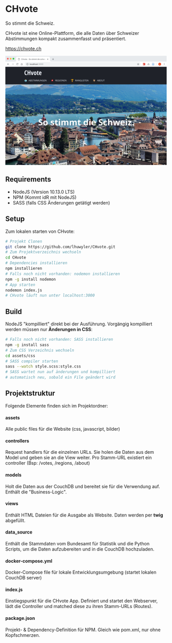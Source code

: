 # CHvote
So stimmt die Schweiz.

CHvote ist eine Online-Plattform, die alle Daten über Schweizer Abstimmungen kompakt zusammenfasst und präsentiert.

https://chvote.ch

![CHvote Start Screen](assets/images/chvote_screenshot.png "CHvote Start Screen")

## Requirements
- NodeJS (Version 10.13.0 LTS)
- NPM (Kommt idR mit NodeJS)
- SASS (falls CSS Änderungen getätigt werden)

## Setup
Zum lokalen starten von CHvote:
```bash
# Projekt Clonen
git clone https://github.com/lhuwyler/CHvote.git
# Zum Projektverzeichnis wechseln
cd CHvote
# Dependencies installieren
npm installieren
# Falls noch nicht vorhanden: nodemon installieren
npm -g install nodemon
# App starten
nodemon index.js
# CHvote läuft nun unter localhost:3000
```

## Build
NodeJS "kompilliert" direkt bei der Ausführung. Vorgängig kompilliert werden müssen nur __Änderungen in CSS__:

```bash
# Falls noch nicht vorhanden: SASS installieren
npm -g install sass
# Zum CSS Verzeichnis wechseln
cd assets/css
# SASS compiler starten
sass --watch style.scss:style.css
# SASS wartet nun auf änderungen und kompilliert
# automatisch neu, sobald ein File geändert wird
```

## Projektstruktur
Folgende Elemente finden sich im Projektordner:

#### assets
Alle public files für die Website (css, javascript, bilder)

#### controllers
Request handlers für die einzelnen URLs. Sie holen die Daten aus dem Model und geben sie an die View weiter. Pro Stamm-URL existiert ein controller (Bsp: /votes, /regions, /about)

#### models
Holt die Daten aus der CouchDB und bereitet sie für die Verwendung auf. Enthält die "Business-Logic".

#### views
Enthält HTML Dateien für die Ausgabe als Website. Daten werden per __twig__ abgefüllt.

#### data_source
Enthält die Stammdaten vom Bundesamt für Statistik und die Python Scripts, um die Daten aufzubereiten und in die CouchDB hochzuladen.

#### docker-compose.yml
Docker-Compose file für lokale Entwicklungsumgebung (startet lokalen CouchDB server)

#### index.js
Einstiegspunkt für die CHvote App. Definiert und startet den Webserver, lädt die Controller und matched diese zu ihren Stamm-URLs (Routes).

#### package.json
Projekt- & Dependency-Definition für NPM. Gleich wie pom.xml, nur ohne Kopfschmerzen.
